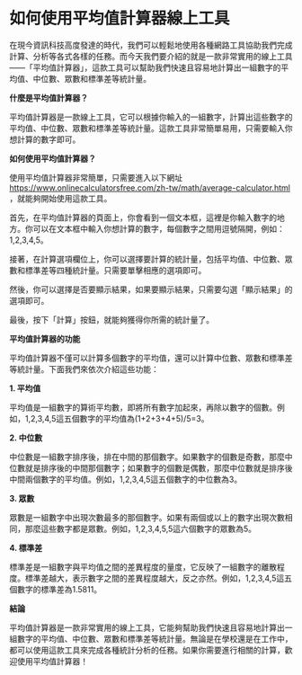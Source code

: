 如何使用平均值計算器線上工具
==============

在現今資訊科技高度發達的時代，我們可以輕鬆地使用各種網路工具協助我們完成計算、分析等各式各樣的任務。而今天我們要介紹的就是一款非常實用的線上工具——「平均值計算器」，這款工具可以幫助我們快速且容易地計算出一組數字的平均值、中位數、眾數和標準差等統計量。

**什麼是平均值計算器？**

平均值計算器是一款線上工具，它可以根據你輸入的一組數字，計算出這些數字的平均值、中位數、眾數和標準差等統計量。這款工具非常簡單易用，只需要輸入你想計算的數字即可。

**如何使用平均值計算器？**

使用平均值計算器非常簡單，只需要進入以下網址 <https://www.onlinecalculatorsfree.com/zh-tw/math/average-calculator.html> ，就能夠開始使用這款工具。

首先，在平均值計算器的頁面上，你會看到一個文本框，這裡是你輸入數字的地方。你可以在文本框中輸入你想計算的數字，每個數字之間用逗號隔開，例如：1,2,3,4,5。

接著，在計算選項欄位上，你可以選擇要計算的統計量，包括平均值、中位數、眾數和標準差等四種統計量。只需要單擊相應的選項即可。

然後，你可以選擇是否要顯示結果，如果要顯示結果，只需要勾選「顯示結果」的選項即可。

最後，按下「計算」按鈕，就能夠獲得你所需的統計量了。

**平均值計算器的功能**

平均值計算器不僅可以計算多個數字的平均值，還可以計算中位數、眾數和標準差等統計量。下面我們來依次介紹這些功能：

**1. 平均值**

平均值是一組數字的算術平均數，即將所有數字加起來，再除以數字的個數。例如，1,2,3,4,5這五個數字的平均值為(1+2+3+4+5)/5=3。

**2. 中位數**

中位數是一組數字排序後，排在中間的那個數字。如果數字的個數是奇數，那麼中位數就是排序後的中間那個數字；如果數字的個數是偶數，那麼中位數就是排序後中間兩個數字的平均值。例如，1,2,3,4,5這五個數字的中位數為3。

**3. 眾數**

眾數是一組數字中出現次數最多的那個數字。如果有兩個或以上的數字出現次數相同，那麼這些數字都是眾數。例如，1,2,3,4,5,5這六個數字的眾數為5。

**4. 標準差**

標準差是一組數字與平均值之間的差異程度的量度，它反映了一組數字的離散程度。標準差越大，表示數字之間的差異程度越大，反之亦然。例如，1,2,3,4,5這五個數字的標準差為1.5811。

**結論**

平均值計算器是一款非常實用的線上工具，它能夠幫助我們快速且容易地計算出一組數字的平均值、中位數、眾數和標準差等統計量。無論是在學校還是在工作中，都可以使用這款工具來完成各種統計分析的任務。如果你需要進行相關的計算，歡迎使用平均值計算器！